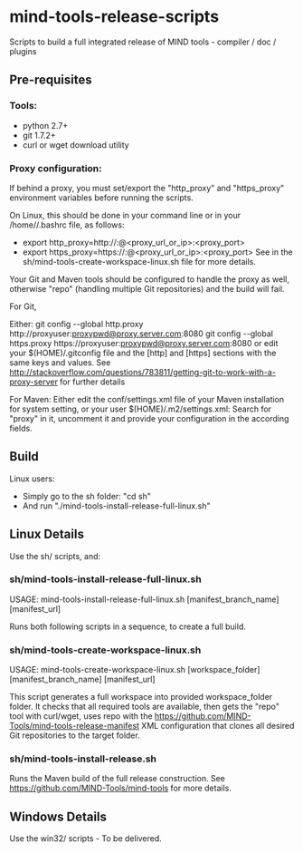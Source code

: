 # mind-tools-release-scripts
Scripts to build a full integrated release of MIND tools - compiler / doc / plugins

## Pre-requisites

### Tools:
* python 2.7+
* git 1.7.2+
* curl or wget download utility

### Proxy configuration:

If behind a proxy, you must set/export the "http_proxy" and "https_proxy" environment variables before running the scripts.

On Linux, this should be done in your command line or in your /home/<id>/.bashrc file, as follows:
* export http_proxy=http://<proxyuser>:<proxypwd>@<proxy_url_or_ip>:<proxy_port>
* export https_proxy=https://<proxyuser>:<proxypwd>@<proxy_url_or_ip>:<proxy_port>
See in the sh/mind-tools-create-workspace-linux.sh file for more details.

Your Git and Maven tools should be configured to handle the proxy as well, otherwise "repo" (handling multiple Git repositories) and the build will fail.

For Git,

Either:
git config --global http.proxy http://proxyuser:proxypwd@proxy.server.com:8080
git config --global https.proxy https://proxyuser:proxypwd@proxy.server.com:8080
or edit your $(HOME)/.gitconfig file and the [http] and [https] sections with the same keys and values.
See http://stackoverflow.com/questions/783811/getting-git-to-work-with-a-proxy-server for further details

For Maven:
Either edit the conf/settings.xml file of your Maven installation for system setting, or your user $(HOME)/.m2/settings.xml: Search for "proxy" in it, uncomment it and provide your configuration in the according fields.

## Build

Linux users:
* Simply go to the sh folder: "cd sh"
* And run "./mind-tools-install-release-full-linux.sh"

## Linux Details

Use the sh/ scripts, and:

### sh/mind-tools-install-release-full-linux.sh

USAGE: mind-tools-install-release-full-linux.sh [manifest_branch_name] [manifest_url]

Runs both following scripts in a sequence, to create a full build.

### sh/mind-tools-create-workspace-linux.sh

USAGE: mind-tools-create-workspace-linux.sh [workspace_folder] [manifest_branch_name] [manifest_url]

This script generates a full workspace into provided workspace_folder folder.
It checks that all required tools are available, then gets the "repo" tool with curl/wget, uses repo with the https://github.com/MIND-Tools/mind-tools-release-manifest XML configuration that clones all desired Git repositories to the target folder.

### sh/mind-tools-install-release.sh

Runs the Maven build of the full release construction.
See https://github.com/MIND-Tools/mind-tools for more details.

## Windows Details

Use the win32/ scripts - To be delivered.
